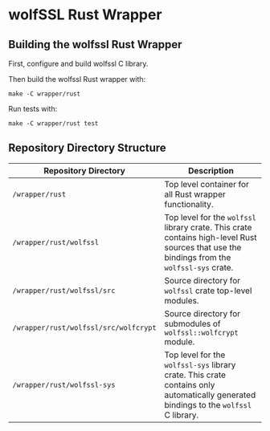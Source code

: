 # wolfSSL Rust Wrapper

## Building the wolfssl Rust Wrapper

First, configure and build wolfssl C library.

Then build the wolfssl Rust wrapper with:

    make -C wrapper/rust

Run tests with:

    make -C wrapper/rust test

## Repository Directory Structure

| Repository Directory | Description |
| --- | --- |
| `/wrapper/rust` | Top level container for all Rust wrapper functionality. |
| `/wrapper/rust/wolfssl` | Top level for the `wolfssl` library crate. This crate contains high-level Rust sources that use the bindings from the `wolfssl-sys` crate. |
| `/wrapper/rust/wolfssl/src` | Source directory for `wolfssl` crate top-level modules. |
| `/wrapper/rust/wolfssl/src/wolfcrypt` | Source directory for submodules of `wolfssl::wolfcrypt` module. |
| `/wrapper/rust/wolfssl-sys` | Top level for the `wolfssl-sys` library crate. This crate contains only automatically generated bindings to the `wolfssl` C library. |
